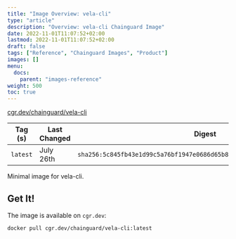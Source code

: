 ```yaml
---
title: "Image Overview: vela-cli"
type: "article"
description: "Overview: vela-cli Chainguard Image"
date: 2022-11-01T11:07:52+02:00
lastmod: 2022-11-01T11:07:52+02:00
draft: false
tags: ["Reference", "Chainguard Images", "Product"]
images: []
menu:
  docs:
    parent: "images-reference"
weight: 500
toc: true
---
```


[cgr.dev/chainguard/vela-cli](https://github.com/chainguard-images/images/tree/main/images/vela-cli)

| Tag (s)   | Last Changed | Digest                                                                    |
|-----------|--------------|---------------------------------------------------------------------------|
|  `latest` | July 26th    | `sha256:5c845fb43e1d99c5a76bf1947e0686d65b80997e6e1f7046d0118f3f70e1e1ce` |



Minimal image for vela-cli.

## Get It!

The image is available on `cgr.dev`:

```
docker pull cgr.dev/chainguard/vela-cli:latest
```

